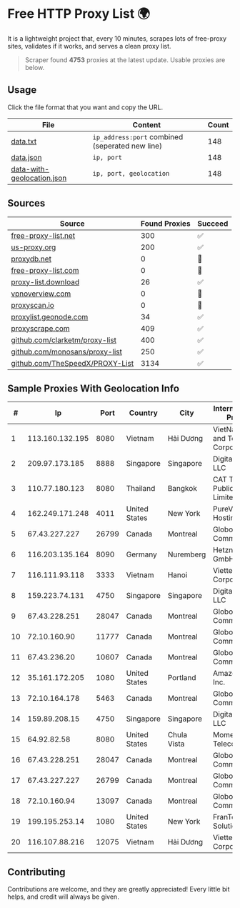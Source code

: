
# Free HTTP Proxy List 🌍

It is a lightweight project that, every 10 minutes, scrapes lots of free-proxy sites, validates if it works, and serves a clean proxy list.


> Scraper found **4753** proxies at the latest update. Usable proxies are below.

## Usage

Click the file format that you want and copy the URL.


|File|Content|Count|
|----|-------|-----|
|[data.txt](https://raw.githubusercontent.com/themiralay/Proxy-List-World/master/data.txt)|`ip_address:port` combined (seperated new line)|148|
|[data.json](https://raw.githubusercontent.com/themiralay/Proxy-List-World/master/data.json)|`ip, port`|148|
|[data-with-geolocation.json](https://raw.githubusercontent.com/themiralay/Proxy-List-World/master/data-with-geolocation.json)|`ip, port, geolocation`|148|

## Sources

|Source|Found Proxies|Succeed|
|------|-------------|-------|
|[free-proxy-list.net](https://free-proxy-list.net)|300|✅|
|[us-proxy.org](https://www.us-proxy.org)|200|✅|
|[proxydb.net](http://proxydb.net)|0|🚫|
|[free-proxy-list.com](https://free-proxy-list.com/?page=&port=&type%5B%5D=http&type%5B%5D=https&up_time=0&search=Search)|0|🚫|
|[proxy-list.download](https://www.proxy-list.download/HTTP)|26|✅|
|[vpnoverview.com](https://vpnoverview.com/privacy/anonymous-browsing/free-proxy-servers)|0|🚫|
|[proxyscan.io](https://www.proxyscan.io)|0|🚫|
|[proxylist.geonode.com](https://proxylist.geonode.com/api/proxy-list?limit=300&page=1&sort_by=lastChecked&sort_type=desc&protocols=http,https)|34|✅|
|[proxyscrape.com](https://api.proxyscrape.com/v2/?request=displayproxies&protocol=http&timeout=10000&country=all&ssl=all&anonymity=all)|409|✅|
|[github.com/clarketm/proxy-list](https://raw.githubusercontent.com/clarketm/proxy-list/master/proxy-list-raw.txt)|400|✅|
|[github.com/monosans/proxy-list](https://raw.githubusercontent.com/monosans/proxy-list/main/proxies/http.txt)|250|✅|
|[github.com/TheSpeedX/PROXY-List](https://raw.githubusercontent.com/TheSpeedX/PROXY-List/master/http.txt)|3134|✅|


## Sample Proxies With Geolocation Info

|#|Ip|Port|Country|City|Internet Service Provider|
|-|--|----|-------|----|-------------------------|
|1|113.160.132.195|8080|Vietnam|Hải Dương|VietNam Post and Telecom Corporation|
|2|209.97.173.185|8888|Singapore|Singapore|DigitalOcean, LLC|
|3|110.77.180.123|8080|Thailand|Bangkok|CAT Telecom Public Company Limited|
|4|162.249.171.248|4011|United States|New York|PureVoltage Hosting Inc.|
|5|67.43.227.227|26799|Canada|Montreal|GloboTech Communications|
|6|116.203.135.164|8090|Germany|Nuremberg|Hetzner Online GmbH|
|7|116.111.93.118|3333|Vietnam|Hanoi|Viettel Corporation|
|8|159.223.74.131|4750|Singapore|Singapore|DigitalOcean, LLC|
|9|67.43.228.251|28047|Canada|Montreal|GloboTech Communications|
|10|72.10.160.90|11777|Canada|Montreal|GloboTech Communications|
|11|67.43.236.20|10607|Canada|Montreal|GloboTech Communications|
|12|35.161.172.205|1080|United States|Portland|Amazon.com, Inc.|
|13|72.10.164.178|5463|Canada|Montreal|GloboTech Communications|
|14|159.89.208.15|4750|Singapore|Singapore|DigitalOcean, LLC|
|15|64.92.82.58|8080|United States|Chula Vista|Momentum Telecom, Inc.|
|16|67.43.228.251|28047|Canada|Montreal|GloboTech Communications|
|17|67.43.227.227|26799|Canada|Montreal|GloboTech Communications|
|18|72.10.160.94|13097|Canada|Montreal|GloboTech Communications|
|19|199.195.253.14|1080|United States|New York|FranTech Solutions|
|20|116.107.88.216|12075|Vietnam|Hải Dương|Viettel Corporation|



## Contributing

Contributions are welcome, and they are greatly appreciated! Every
little bit helps, and credit will always be given.

